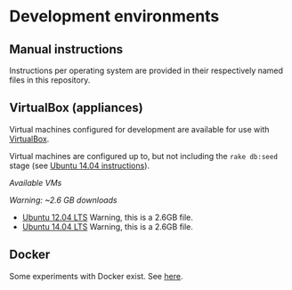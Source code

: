 Development environments 
========================

Manual instructions
-------------------

Instructions per operating system are provided in their respectively named files in this repository.

VirtualBox (appliances)
-----------------------

Virtual machines configured for development are available for use with [VirtualBox][1].  

Virtual machines are configured up to, but not including the `rake db:seed` stage (see [Ubuntu 14.04 instructions](ubuntu_14_04.md)).

*Available VMs*

*Warning: ~2.6 GB downloads*
* [Ubuntu 12.04 LTS][2] Warning, this is a 2.6GB file.
* [Ubuntu 14.04 LTS][3] Warning, this is a 2.6GB file.

Docker
------

Some experiments with Docker exist. See [here][4].

[1]: https://www.virtualbox.org/wiki/Downloads
[2]: http://taxonworks.org/virtual_box/TW_Ubuntu_12_04.ova
[3]: http://taxonworks.org/virtual_box/TW_Ubuntu_14_04.ova
[4]: https://github.com/SpeciesFileGroup/taxonworks/issues/4
